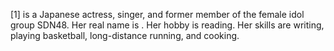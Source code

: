 [1] is a Japanese actress, singer, and former member of the female idol group SDN48. Her real name is . Her hobby is reading. Her skills are writing, playing basketball, long-distance running, and cooking.
